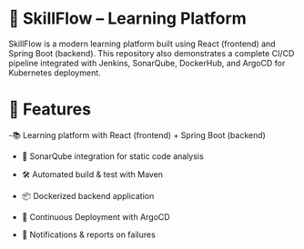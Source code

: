 # 🚀 SkillFlow – Learning Platform
SkillFlow is a modern learning platform built using React (frontend) and Spring Boot (backend).
This repository also demonstrates a complete CI/CD pipeline integrated with Jenkins, SonarQube, DockerHub, and ArgoCD for Kubernetes deployment.
# 📌 Features
-📚 Learning platform with React (frontend) + Spring Boot (backend)

- 🔐 SonarQube integration for static code analysis

- 🛠️ Automated build & test with Maven

- 📦 Dockerized backend application

- 🚀 Continuous Deployment with ArgoCD

- 🔔 Notifications & reports on failures

